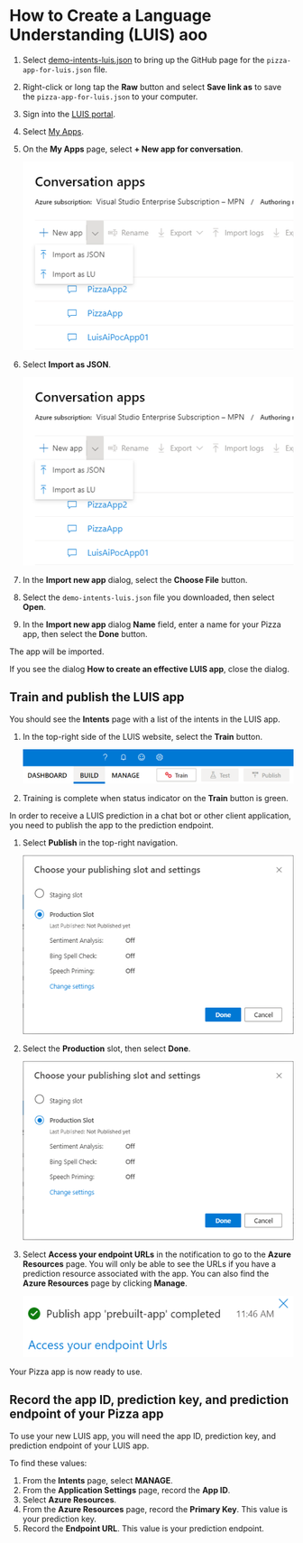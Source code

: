 ﻿# How to Create a Language Understanding (LUIS) aoo

1. Select [demo-intents-luis.json](demo-intents-luis.json) to bring up the GitHub page for the `pizza-app-for-luis.json` file.
1. Right-click or long tap the **Raw** button and select **Save link as** to save the `pizza-app-for-luis.json` to your computer.
1. Sign into the [LUIS portal](https://www.luis.ai).
1. Select [My Apps](https://www.luis.ai/applications).
1. On the **My Apps** page, select **+ New app for conversation**.

   ![Create](Media/create-from-import.png)

1. Select **Import as JSON**.

   ![Import](Media/create-from-import.png)

1. In the **Import new app** dialog, select the **Choose File** button.
1. Select the `demo-intents-luis.json` file you downloaded, then select **Open**.
1. In the **Import new app** dialog **Name** field, enter a name for your Pizza app, then select the **Done** button.

The app will be imported.

If you see the dialog **How to create an effective LUIS app**, close the dialog.

## Train and publish the LUIS app

You should see the **Intents** page with a list of the intents in the LUIS app.

1. In the top-right side of the LUIS website, select the **Train** button.

   ![Train button](Media/train-button-preview.png)

1. Training is complete when status indicator on the **Train** button is green.

In order to receive a LUIS prediction in a chat bot or other client application, you need to publish the app to the prediction endpoint.

1. Select **Publish** in the top-right navigation.

   ![Screenshot of LUIS publish to endpoint button in top right menu](Media/publish-app-popup.png)

1. Select the **Production** slot, then select **Done**.

   ![Screenshot of LUIS publish to endpoint](Media/publish-app-popup.png)

1. Select **Access your endpoint URLs** in the notification to go to the **Azure Resources** page. You will only be able to see the URLs if you have a prediction resource associated with the app. You can also find the **Azure Resources** page by clicking **Manage**.

   ![A message that the app has been published](Media/publish-completed.png)

Your Pizza app is now ready to use.

## Record the app ID, prediction key, and prediction endpoint of your Pizza app

To use your new LUIS app, you will need the app ID, prediction key, and prediction endpoint of your LUIS app.

To find these values:

1. From the **Intents** page, select **MANAGE**.
1. From the **Application Settings** page, record the **App ID**.
1. Select **Azure Resources**.
1. From the **Azure Resources** page, record the **Primary Key**. This value is your prediction key.
1. Record the **Endpoint URL**. This value is your prediction endpoint.

